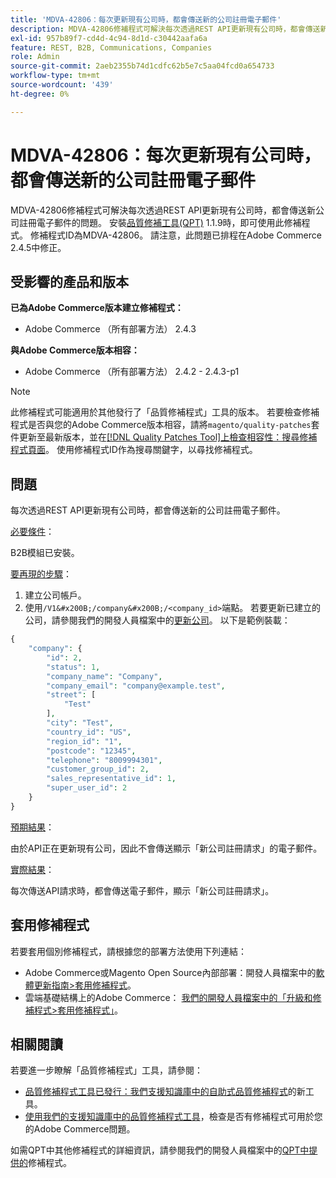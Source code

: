 ```yaml
---
title: 'MDVA-42806：每次更新現有公司時，都會傳送新的公司註冊電子郵件'
description: MDVA-42806修補程式可解決每次透過REST API更新現有公司時，都會傳送新公司註冊電子郵件的問題。 安裝[Quality Patches Tool (QPT)](/help/announcements/adobe-commerce-announcements/magento-quality-patches-released-new-tool-to-self-serve-quality-patches.md) 1.1.9後，即可使用此修補程式。 修補程式ID為MDVA-42806。 請注意，此問題已排程在Adobe Commerce 2.4.5中修正。
exl-id: 957b89f7-cd4d-4c94-8d1d-c30442aafa6a
feature: REST, B2B, Communications, Companies
role: Admin
source-git-commit: 2aeb2355b74d1cdfc62b5e7c5aa04fcd0a654733
workflow-type: tm+mt
source-wordcount: '439'
ht-degree: 0%

---
```


# MDVA-42806：每次更新現有公司時，都會傳送新的公司註冊電子郵件

MDVA-42806修補程式可解決每次透過REST API更新現有公司時，都會傳送新公司註冊電子郵件的問題。 安裝[品質修補工具(QPT)](/help/announcements/adobe-commerce-announcements/magento-quality-patches-released-new-tool-to-self-serve-quality-patches.md) 1.1.9時，即可使用此修補程式。 修補程式ID為MDVA-42806。 請注意，此問題已排程在Adobe Commerce 2.4.5中修正。

## 受影響的產品和版本

**已為Adobe Commerce版本建立修補程式：**

* Adobe Commerce （所有部署方法） 2.4.3

**與Adobe Commerce版本相容：**

* Adobe Commerce （所有部署方法） 2.4.2 - 2.4.3-p1

>[!NOTE]
>
>此修補程式可能適用於其他發行了「品質修補程式」工具的版本。 若要檢查修補程式是否與您的Adobe Commerce版本相容，請將`magento/quality-patches`套件更新至最新版本，並在[[!DNL Quality Patches Tool]上檢查相容性：搜尋修補程式頁面](https://experienceleague.adobe.com/tools/commerce-quality-patches/index.html)。 使用修補程式ID作為搜尋關鍵字，以尋找修補程式。

## 問題

每次透過REST API更新現有公司時，都會傳送新的公司註冊電子郵件。

<u>必要條件</u>：

B2B模組已安裝。

<u>要再現的步驟</u>：

1. 建立公司帳戶。
1. 使用`/V1&#x200B;/company&#x200B;/<company_id>`端點。 若要更新已建立的公司，請參閱我們的開發人員檔案中的[更新公司](https://developer.adobe.com/commerce/webapi/rest/b2b/company-object/#update-the-company)。 以下是範例裝載：

```php
{
    "company": {
        "id": 2,
        "status": 1,
        "company_name": "Company",
        "company_email": "company@example.test",
        "street": [
            "Test"
        ],
        "city": "Test",
        "country_id": "US",
        "region_id": "1",
        "postcode": "12345",
        "telephone": "8009994301",
        "customer_group_id": 2,
        "sales_representative_id": 1,
        "super_user_id": 2
    }
}
```

<u>預期結果</u>：

由於API正在更新現有公司，因此不會傳送顯示「新公司註冊請求」的電子郵件。

<u>實際結果</u>：

每次傳送API請求時，都會傳送電子郵件，顯示「新公司註冊請求」。

## 套用修補程式

若要套用個別修補程式，請根據您的部署方法使用下列連結：

* Adobe Commerce或Magento Open Source內部部署：開發人員檔案中的[軟體更新指南>套用修補程式](https://experienceleague.adobe.com/en/docs/commerce-operations/tools/quality-patches-tool/usage)。
* 雲端基礎結構上的Adobe Commerce： [我們的開發人員檔案中的「升級和修補程式>套用修補程式」](https://experienceleague.adobe.com/en/docs/commerce-cloud-service/user-guide/develop/upgrade/apply-patches)。

## 相關閱讀

若要進一步瞭解「品質修補程式」工具，請參閱：

* [品質修補程式工具已發行：我們支援知識庫中的自助式品質修補程式](/help/announcements/adobe-commerce-announcements/magento-quality-patches-released-new-tool-to-self-serve-quality-patches.md)的新工具。
* [使用我們的支援知識庫中的品質修補程式工具](/help/support-tools/patches-available-in-qpt-tool/check-patch-for-magento-issue-with-magento-quality-patches.md)，檢查是否有修補程式可用於您的Adobe Commerce問題。

如需QPT中其他修補程式的詳細資訊，請參閱我們的開發人員檔案中的[QPT中提供的](https://experienceleague.adobe.com/tools/commerce-quality-patches/index.html)修補程式。
